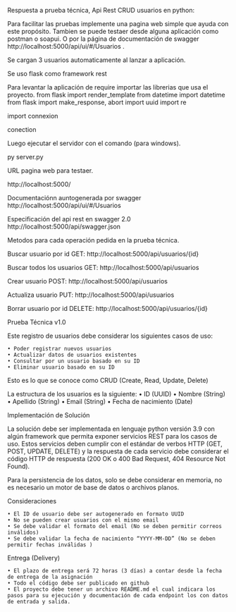 
Respuesta a prueba técnica, Api Rest CRUD usuarios en python:

Para facilitar las pruebas implemente una pagina web simple que ayuda con este propósito. Tambien se puede testaer desde alguna aplicación como postman o soapui. O por la página de documentación de swagger http://localhost:5000/api/ui/#/Usuarios .

Se cargan 3 usuarios automaticamente al lanzar a aplicación.

Se uso flask como framework rest

Para levantar la aplicación de require importar las librerias que usa el proyecto.
from flask import render_template
from datetime import datetime
from flask import make_response, abort
import uuid
import re

import connexion

conection


Luego ejecutar el servidor con el comando (para windows).

py server.py

URL pagina web para testaer.

http://localhost:5000/

Documentaciónn auntogenerada por swagger
http://localhost:5000/api/ui/#/Usuarios


Especificación del api rest en swagger 2.0
http://localhost:5000/api/swagger.json

Metodos para cada operación pedida en la prueba técnica.

Buscar usuario por id
GET: http://localhost:5000/api/usuarios/{id}

Buscar todos los usuarios
GET: http://localhost:5000/api/usuarios

Crear usuario
POST: http://localhost:5000/api/usuarios

Actualiza usuario
PUT: http://localhost:5000/api/usuarios

Borrar usuario por id
DELETE: http://localhost:5000/api/usuarios/{id}

Prueba Técnica 
v1.0

Este registro de usuarios debe considerar los siguientes casos de uso:

    • Poder registrar nuevos usuarios
    • Actualizar datos de usuarios existentes
    • Consultar por un usuario basado en su ID
    • Eliminar usuario basado en su ID

Esto es lo que se conoce como CRUD (Create, Read, Update, Delete)


La estructura de los usuarios es la siguiente:
    • ID (UUID)
    • Nombre (String)
    • Apellido (String)
    • Email (String)
    • Fecha de nacimiento (Date)


Implementación de Solución

La solución debe ser implementada en lenguaje python versión 3.9 con algún framework que permita exponer servicios REST para los casos de uso. Estos servicios deben cumplir con el estándar de verbos HTTP (GET, POST, UPDATE, DELETE) y la respuesta  de cada servicio debe considerar el código HTTP de respuesta (200 OK o 400 Bad Request, 404 Resource Not Found). 

Para la persistencia de los datos, solo se debe considerar en memoria, no es necesario un motor de base de datos o archivos planos.

Consideraciones

    • El ID de usuario debe ser autogenerado en formato UUID
    • No se pueden crear usuarios con el mismo email
    • Se debe validar el formato del email (No se deben permitir correos inválidos)
    • Se debe validar la fecha de nacimiento “YYYY-MM-DD” (No se deben permitir fechas inválidas )


Entrega (Delivery)

    • El plazo de entrega será 72 horas (3 días) a contar desde la fecha de entrega de la asignación
    • Todo el código debe ser publicado en github
    • El proyecto debe tener un archivo README.md el cual indicara los pasos para su ejecución y documentación de cada endpoint los con datos de entrada y salida.